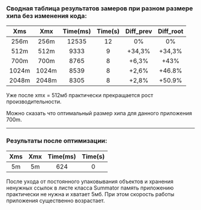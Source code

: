 ### Сводная таблица результатов замеров при разном размере хипа без изменения кода:

|  Xms  |  Xmx  | Time(ms) | Time(s) | Diff_prev | Diff_root |
|:-----:|:-----:|:--------:|:-------:|:---------:|:---------:|
| 256m  | 256m  |  12535   |   12    |    0%     |    0%     |
| 512m  | 512m  |   9333   |    9    |  +34,3%   |  +34,3%   |
| 700m  | 700m  |   8765   |    8    |   +6,3%   |   +43%    |
| 1024m | 1024m |   8539   |    8    |   +2,6%   |  +46.8%   |
| 2048m | 2048m |   8305   |    8    |   +2,8%   |  +50.9%   |

Уже после xmx = 512мб практически прекращается рост производительности.

Можно сказать что оптимальный размер хипа для данного приложения 700m.

---

### Результаты после оптимизации:

| Xms | Xmx | Time(ms) | Time(s) |
|:---:|:---:|:--------:|:-------:|
| 5m  | 5m  |   624    |    0    |

После ухода от постоянного упаковывания объектов и хранения ненужных ссылок в листе класса Summator память приложению
практически не нужна и хватает 5мб. При этом скорость работы приложения существенно возрастает.
